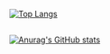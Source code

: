 [![Top Langs](https://github-readme-stats.vercel.app/api/top-langs/?username=anuraghazra&theme=merko&count_private=true)](https://github.com/anuraghazra/github-readme-stats)
## 
[![Anurag's GitHub stats](https://github-readme-stats.vercel.app/api?username=Alok-Joshi&theme=merko&count_private=true)](https://github.com/anuraghazra/github-readme-stats)
